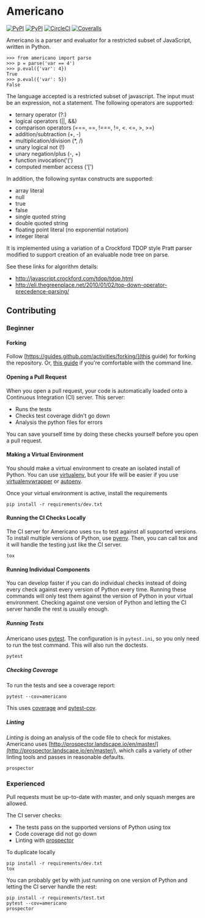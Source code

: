 Americano
=========

[![PyPI](https://img.shields.io/pypi/pyversions/americano.svg)](https://pypi.python.org/pypi/americano)
[![PyPI](https://img.shields.io/pypi/v/americano.svg)](https://pypi.python.org/pypi/americano)
[![CircleCI](https://circleci.com/gh/travisjungroth/americano.svg?style=shield)](https://circleci.com/gh/travisjungroth/americano)
[![Coveralls](https://coveralls.io/repos/github/travisjungroth/americano/badge.svg?branch=master)](https://coveralls.io/github/travisjungroth/americano?branch=master)

Americano is a parser and evaluator for a restricted subset of JavaScript, written in Python.

    >>> from americano import parse
    >>> p = parse('var == 4')
    >>> p.eval({'var': 4})
    True
    >>> p.eval({'var': 5})
    False

The language accepted is a restricted subset of javascript.  The input must be an expression, not a statement.
The following operators are supported:

 * ternary operator (?:)
 * logical operators (||, &&)
 * comparison operators (===, ==, !===, !=, <. <=, >, >=)
 * addition/subtraction (+, -)
 * multiplication/division (*, /)
 * unary logical not (!)
 * unary negation/plus (-, +)
 * function invocation('(')
 * computed member access ('[')
 
In addition, the following syntax constructs are supported:

 * array literal
 * null
 * true
 * false
 * single quoted string
 * double quoted string
 * floating point literal (no exponential notation)
 * integer literal

It is implemented using a variation of a Crockford TDOP style Pratt parser modified to support creation of an evaluable node tree on parse.

See these links for algorithm details:

 * http://javascript.crockford.com/tdop/tdop.html
 * http://eli.thegreenplace.net/2010/01/02/top-down-operator-precedence-parsing/

## Contributing
### Beginner
#### Forking
Follow [https://guides.github.com/activities/forking/](this guide) for forking the repository. Or, [this guide](http://kbroman.org/github_tutorial/pages/fork.html) if you're comfortable with the command line. 

#### Opening a Pull Request
When you open a pull request, your code is automatically loaded onto a Continuous Integration (CI) server. This server:

 * Runs the tests
 * Checks test coverage didn't go down
 * Analysis the python files for errors
 
 You can save yourself time by doing these checks yourself before you open a pull request.

#### Making a Virtual Environment
You should make a virtual environment to create an isolated install of Python. You can use [virtualenv](https://virtualenv.pypa.io/en/stable/), but your life will be easier if you use [virtualenvwrapper](https://virtualenvwrapper.readthedocs.io/en/latest/) or [autoenv](https://github.com/kennethreitz/autoenv).

Once your virtual environment is active, install the requirements

    pip install -r requirements/dev.txt
    
#### Running the CI Checks Locally
The CI server for Americano uses `tox` to test against all supported versions. To install multiple versions of Python, use [pyenv](https://github.com/yyuu/pyenv). Then, you can call tox and it will handle the testing just like the CI server.

    tox

#### Running Individual Components
You can develop faster if you can do individual checks instead of doing every check against every version of Python every time. Running these commands will only test them against the version of Python in your virtual environment. Checking against one version of Python and letting the CI server handle the rest is usually enough.

##### Running Tests
Americano uses [pytest](http://doc.pytest.org/en/latest/). The configuration is in `pytest.ini`, so you only need to run the test command. This will also run the doctests.

    pytest
    
##### Checking Coverage
To run the tests and see a coverage report:

    pytest --cov=americano
    
This uses [coverage](http://coverage.readthedocs.io/en/latest/) and [pytest-cov](http://pytest-cov.readthedocs.io/en/latest/).

##### Linting
_Linting_ is doing an analysis of the code file to check for mistakes. Americano uses [http://prospector.landscape.io/en/master/](http://prospector.landscape.io/en/master/), which calls a variety of other linting tools and passes in reasonable defaults.

    prospector

### Experienced
Pull requests must be up-to-date with master, and only squash merges are allowed.

The CI server checks:
 * The tests pass on the supported versions of Python using tox
 * Code coverage did not go down
 * Linting with [prospector](https://github.com/landscapeio/prospector)

To duplicate locally

    pip install -r requirements/dev.txt
    tox

You can probably get by with just running on one version of Python and letting the CI server handle the rest:

    pip install -r requirements/test.txt
    pytest --cov=americano
    prospector

